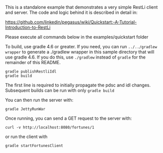 This is a standalone example that demonstrates a very simple RestLi
client and server. The code and logic behind it is described in detail
in:

https://github.com/linkedin/pegasus/wiki/Quickstart:-A-Tutorial-Introduction-to-RestLi

Please execute all commands below in the examples/quickstart folder

To build, use gradle 4.6 or greater.  If you need, you can run `../../gradlew wrapper` to generate a ./gradlew wrapper
in this sample directory that will use gradle 4.6.  If you do this, use `./gradlew` instead of `gradle` for the
remainder of this README.

```
gradle publishRestliIdl
gradle build
```

The first line is required to initially propagate the pdsc and idl changes. Subsequent builds can be run with only `gradle build`

You can then run the server with:

`gradle JettyRunWar`

Once running, you can send a GET request to the server with:

`curl -v http://localhost:8080/fortunes/1`

or run the client with

`gradle startFortunesClient`
